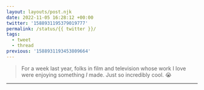 ```yaml
---
layout: layouts/post.njk
date: 2022-11-05 16:28:12 +00:00
twitter: '1588931195379019777'
permalink: /status/{{ twitter }}/
tags: 
  - tweet
  - thread
previous: '1588931193453809664'
---
```


> For a week last year, folks in film and television whose work I love were enjoying something *I* made. Just so incredibly cool. 😭

---

